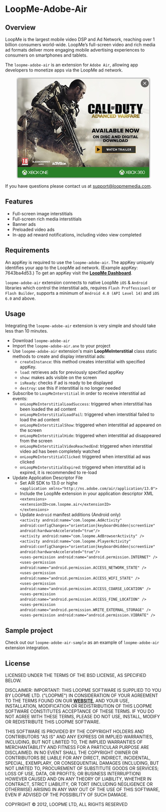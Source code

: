 # LoopMe-Adobe-Air #

## Overview ##

LoopMe is the largest mobile video DSP and Ad Network, reaching over 1 billion consumers world-wide. LoopMe’s full-screen video and rich media ad formats deliver more engaging mobile advertising experiences to consumers on smartphones and tablets.

The `loopme-adobe-air` is an extension for `Adobe Air`, allowing app developers to monetize apps via the LoopMe ad network.

<p align="center">
<img align="center" src="images/ad_overview.jpg" alt="LoopMe Interstitial Ad">
</p>

If you have questions please contact us at support@loopmemedia.com. 

## Features ##

* Full-screen image interstitials
* Full-screen rich media interstitials
* Banner ads
* Preloaded video ads
* In-app ad reward notifications, including video view completed

## Requirements ##

An appKey is required to use the `loopme-adobe-air`. The appKey uniquely identifies your app to the LoopMe ad network. (Example appKey: 7643ba4d53.) To get an appKey visit the **[LoopMe Dashboard](http://loopme.me/)**. 

`loopme-adobe-air` extension connects to native LoopMe `iOS` & `Android` libraries which control the interstitial ads, requires `Flash Proffessioanl` or `Flash Builder`, supports a minimum of `Android 4.0 (API Level 14)` and `iOS 6.0` and above.

## Usage ##

Integrating the `loopme-adobe-air` extension is very simple and should take less than 10 minutes. 

* Download `loopme-adobe-air`
* Import the `loopme-adobe-air.ane` to your project
* Use `loopme-adobe-air` extension's main **LoopMeInterstitial** class static methods to create and display interstitial ads:
   * `createInstance`: this method creates interstitial with specified appKey.
   * `load`: retrieves ads for previously specified appKey
   * `show`: makes ads visible on the screen
   * `isReady`: checks if ad is ready to be displayed
   * `destroy`: use this if interstitial is no longer needed
* Subscribe to `LoopMeInterstitial` in order to receive interstitial ad events:
   * `onLoopMeInterstitialLoadSuccess`: triggered when interstitial has been loaded the ad content
   * `onLoopMeInterstitialLoadFail`: triggered when interstitial failed to load the ad content
   * `onLoopMeInterstitialShow`: triggered when interstitial ad appeared on the screen
   * `onLoopMeInterstitialHide`: triggered when interstitial ad disappeared from the screen
   * `onLoopMeInterstitialVideoReachedEnd`: triggered when interstitial video ad has been completely watched
   * `onLoopMeInterstitialClicked`: triggered when interstitial ad was clicked
   * `onLoopMeInterstitialExpired`: triggered when interstitial ad is expired, it is recommended to re-load
* Update Application Descriptor File
   * Set AIR SDK to 13.0 or highe<br/>
   `<application xmlns="http://ns.adobe.com/air/application/13.0">`
   * Include the LoopMe extension in your application descriptor XML<br/>
    `<extensions>`<br/>
        `<extensionID>com.loopme.air</extensionID>`<br/>
    `</extensions>`   
    * Update `Android` manifest additions (Android only)<br/>
    `<activity android:name="com.loopme.AdActivity" android:configChanges="orientation|keyboardHidden|screenSize"
       android:hardwareAccelerated="true"/>`<br>
    `<activity android:name="com.loopme.AdBrowserActivity" />`<br>
    `<activity android:name="com.loopme.PlayerActivity" android:configChanges="orientation|keyboardHidden|screenSize"
       android:hardwareAccelerated="true"/>`<br>
    `<uses-permission android:name="android.permission.INTERNET" />`<br>
    `<uses-permission android:name="android.permission.ACCESS_NETWORK_STATE" />`<br>
    `<uses-permission android:name="android.permission.ACCESS_WIFI_STATE" />`<br>
    `<uses-permission android:name="android.permission.ACCESS_COARSE_LOCATION" />`<br>
    `<uses-permission android:name="android.permission.ACCESS_FINE_LOCATION" />`<br>
    `<uses-permission android:name="android.permission.WRITE_EXTERNAL_STORAGE" />`<br>
    `<uses-permission android:name="android.permission.VIBRATE" />`

## Sample project ##

Check out our `loopme-adobe-air-sample` as an example of `loopme-adobe-air` extension integration.

## License ##
LICENSED UNDER THE TERMS OF THE BSD LICENSE, AS SPECIFIED BELOW.

DISCLAIMER: IMPORTANT: THIS LOOPME SOFTWARE IS SUPPLIED TO YOU BY LOOPME LTD. ("LOOPME") IN CONSIDERATION OF YOUR AGREEMENT TO THE TERMS FOUND ON OUR **[WEBSITE](http://www.loopmemedia.com/privacy/)**, 
AND YOUR USE, INSTALLATION, MODIFICATION OR REDISTRIBUTION OF THIS LOOPME SOFTWARE CONSTITUTES ACCEPTANCE OF THESE TERMS. 
IF YOU DO NOT AGREE WITH THESE TERMS, PLEASE DO NOT USE, INSTALL, MODIFY OR REDISTRIBUTE THIS LOOPME SOFTWARE.

THIS SOFTWARE IS PROVIDED BY THE COPYRIGHT HOLDERS AND CONTRIBUTORS "AS IS" AND ANY EXPRESS OR IMPLIED WARRANTIES, 
INCLUDING, BUT NOT LIMITED TO, THE IMPLIED WARRANTIES OF MERCHANTABILITY AND FITNESS FOR A PARTICULAR PURPOSE ARE DISCLAIMED. 
IN NO EVENT SHALL THE COPYRIGHT OWNER OR CONTRIBUTORS BE LIABLE FOR ANY DIRECT, INDIRECT, INCIDENTAL, SPECIAL, EXEMPLARY, 
OR CONSEQUENTIAL DAMAGES (INCLUDING, BUT NOT LIMITED TO, PROCUREMENT OF SUBSTITUTE GOODS OR SERVICES; LOSS OF USE, DATA, OR PROFITS; OR BUSINESS INTERRUPTION) 
HOWEVER CAUSED AND ON ANY THEORY OF LIABILITY, WHETHER IN CONTRACT, STRICT LIABILITY, OR TORT (INCLUDING NEGLIGENCE OR OTHERWISE) 
ARISING IN ANY WAY OUT OF THE USE OF THIS SOFTWARE, EVEN IF ADVISED OF THE POSSIBILITY OF SUCH DAMAGE.

COPYRIGHT © 2012, LOOPME LTD, ALL RIGHTS RESERVED